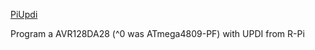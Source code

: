 [PiUpdi]

Program a AVR128DA28 (^0 was ATmega4809-PF) with UPDI from R-Pi

[PiUpdi]: https://github.com/epccs/PiUpdi/

